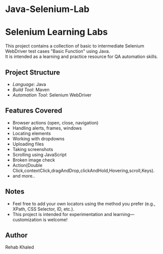 # Java-Selenium-Lab
# Selenium Learning Labs

This project contains a collection of basic to intermediate Selenium WebDriver test cases "Basic Function" using Java.  
It is intended as a learning and practice resource for QA automation skills.

## Project Structure

- *Language*: Java  
- *Build Tool*: Maven    
- *Automation Tool*: Selenium WebDriver

## Features Covered

- Browser actions (open, close, navigation)
- Handling alerts, frames, windows
- Locating elements
- Working with dropdowns
- Uploading files
- Taking screenshots
- Scrolling using JavaScript
- Broken image check
- Action(Double Click,contextClick,dragAndDrop,clickAndHold,Hovering,scroll,Keys).
- and more..


## Notes

- Feel free to add your own locators using the method you prefer (e.g., XPath, CSS Selector, ID, etc.).
- This project is intended for experimentation and learning—customization is welcome!

## Author

Rehab Khaled

